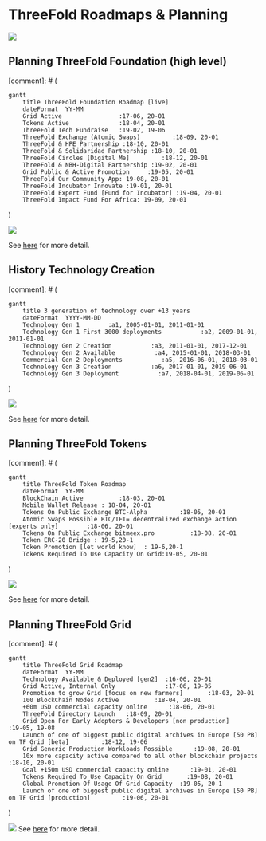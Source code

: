 # ThreeFold Roadmaps & Planning

![](https://images.unsplash.com/photo-1495292040232-745a10cd202c?ixlib=rb-0.3.5&ixid=eyJhcHBfaWQiOjEyMDd9&s=311b389f7632627e26e3f287581d0c0e&auto=format&fit=crop&w=1189&q=80)


## Planning ThreeFold Foundation (high level)
[comment]: # (
```mermaid
gantt
    title ThreeFold Foundation Roadmap [live]
    dateFormat  YY-MM
    Grid Active                :17-06, 20-01
    Tokens Active              :18-04, 20-01
    ThreeFold Tech Fundraise   :19-02, 19-06
    ThreeFold Exchange (Atomic Swaps)         :18-09, 20-01  
    ThreeFold & HPE Partnership :18-10, 20-01
    ThreeFold & Solidaridad Partnership :18-10, 20-01    
    ThreeFold Circles [Digital Me]         :18-12, 20-01
    ThreeFold & NBH-Digital Partnership :19-02, 20-01     
    Grid Public & Active Promotion     :19-05, 20-01
    ThreeFold Our Community App: 19-08, 20-01
    ThreeFold Incubator Innovate :19-01, 20-01
    ThreeFold Expert Fund [Fund for Incubator] :19-04, 20-01
    ThreeFold Impact Fund For Africa: 19-09, 20-01
```
)

![](images/highlevel.png)

See [here](https://raw.githubusercontent.com/threefoldfoundation/info_foundation/development/docs/strategy/images/highlevel.png) for more detail.


## History Technology Creation
[comment]: # (
```mermaid
gantt
    title 3 generation of technology over +13 years
    dateFormat  YYYY-MM-DD
    Technology Gen 1        :a1, 2005-01-01, 2011-01-01
    Technology Gen 1 First 3000 deployments           :a2, 2009-01-01, 2011-01-01
    Technology Gen 2 Creation           :a3, 2011-01-01, 2017-12-01    
    Technology Gen 2 Available           :a4, 2015-01-01, 2018-03-01
    Commercial Gen 2 Deployments           :a5, 2016-06-01, 2018-03-01
    Technology Gen 3 Creation           :a6, 2017-01-01, 2019-06-01        
    Technology Gen 3 Deployment           :a7, 2018-04-01, 2019-06-01
```
)

![](images/past.png)

See [here](https://raw.githubusercontent.com/threefoldfoundation/info_foundation/development/docs/strategy/images/past.png) for more detail.

## Planning ThreeFold Tokens

[comment]: # ( 
```mermaid
gantt
    title ThreeFold Token Roadmap
    dateFormat  YY-MM
    BlockChain Active          :18-03, 20-01
    Mobile Wallet Release : 18-04, 20-01
    Tokens On Public Exchange BTC-Alpha         :18-05, 20-01
    Atomic Swaps Possible BTC/TFT= decentralized exchange action [experts only]        :18-06, 20-01
    Tokens On Public Exchange bitmeex.pro          :18-08, 20-01
    Token ERC-20 Bridge : 19-5,20-1    
    Token Promotion [let world know]  : 19-6,20-1
    Tokens Required To Use Capacity On Grid:19-05, 20-01
```
)

![](images/tokens.png)

See [here](https://raw.githubusercontent.com/threefoldfoundation/info_foundation/development/docs/strategy/images/tokens.png) for more detail.

## Planning ThreeFold Grid

[comment]: # (
```mermaid
gantt
    title ThreeFold Grid Roadmap
    dateFormat  YY-MM
    Technology Available & Deployed [gen2]  :16-06, 20-01
    Grid Active, Internal Only              :17-06, 19-05
    Promotion to grow Grid [focus on new farmers]       :18-03, 20-01
    100 BlockChain Nodes Active          :18-04, 20-01
    +60m USD commercial capacity online      :18-06, 20-01  
    ThreeFold Directory Launch   :18-09, 20-01   
    Grid Open For Early Adopters & Developers [non production]      :19-05, 19-08
    Launch of one of biggest public digital archives in Europe [50 PB] on TF Grid [beta]         :18-12, 19-06
    Grid Generic Production Workloads Possible      :19-08, 20-01
    10x more capacity active compared to all other blockchain projects      :18-10, 20-01
    Goal +150m USD commercial capacity online      :19-01, 20-01        
    Tokens Required To Use Capacity On Grid       :19-08, 20-01
    Global Promotion Of Usage Of Grid Capacity  :19-05, 20-1
    Launch of one of biggest public digital archives in Europe [50 PB] on TF Grid [production]         :19-06, 20-01
```
)

![](images/grid.png)
See [here](https://raw.githubusercontent.com/threefoldfoundation/info_foundation/development/docs/strategy/images/grid.png) for more detail.


